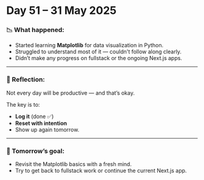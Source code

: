 # Day 51 – 31 May 2025

### 📉 What happened:
- Started learning **Matplotlib** for data visualization in Python.
- Struggled to understand most of it — couldn't follow along clearly.
- Didn’t make any progress on fullstack or the ongoing Next.js apps.

---

### 🧠 Reflection:
Not every day will be productive — and that’s okay.

The key is to:
- **Log it** (done ✅)
- **Reset with intention**
- Show up again tomorrow.

---

### 🎯 Tomorrow’s goal:
- Revisit the Matplotlib basics with a fresh mind.
- Try to get back to fullstack work or continue the current Next.js app.
